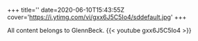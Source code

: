 +++
title=''
date=2020-06-10T15:43:55Z
cover='https://i.ytimg.com/vi/gxx6J5C5Io4/sddefault.jpg'
+++

All content belongs to GlennBeck.
{{< youtube gxx6J5C5Io4 >}}
